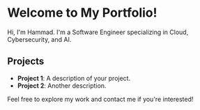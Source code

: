 # Welcome to My Portfolio!

Hi, I'm Hammad. I'm a Software Engineer specializing in Cloud, Cybersecurity, and AI.

## Projects
- **Project 1**: A description of your project.
- **Project 2**: Another description.

Feel free to explore my work and contact me if you're interested!
